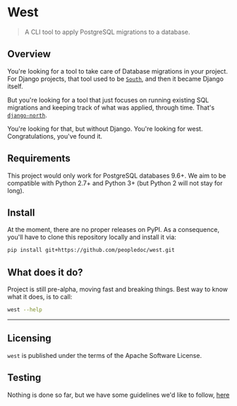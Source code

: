 # West

> A CLI tool to apply PostgreSQL migrations to a database.

## Overview

You're looking for a tool to take care of Database migrations in your project. For Django projects, that tool used to be [`South`](https://bitbucket.org/andrewgodwin/south/src), and then it became Django itself.

But you're looking for a tool that just focuses on running existing SQL migrations and keeping track of what was applied, through time. That's [`django-north`](https://github.com/peopledoc/django-north).

You're looking for that, but without Django. You're looking for west. Congratulations, you've found it.

## Requirements

This project would only work for PostgreSQL databases 9.6+. We aim to be compatible with Python 2.7+ and Python 3+ (but Python 2 will not stay for long).

## Install

At the moment, there are no proper releases on PyPI. As a consequence, you'll have to clone this repository locally and install it via:

```sh
pip install git+https://github.com/peopledoc/west.git
```

## What does it do?

Project is still pre-alpha, moving fast and breaking things. Best way to know what it does, is to call:

```sh
west --help
```

----

## Licensing

`west` is published under the terms of the Apache Software License.


## Testing

Nothing is done so far, but we have some guidelines we'd like to follow,
[here](tests/README.md)
